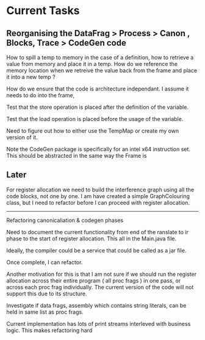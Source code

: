 # Current Tasks 

## Reorganising the DataFrag > Process > Canon , Blocks, Trace > CodeGen code

How to spill a temp to memory in the case of a definition, how to retrieve a value from memory
and place it in a temp. How do we reference the memory location when we retreive the value 
back from the frame and place it into a new temp ?

How do we ensure that the code is architecture independant. I assume it needs to do into the frame,

Test that the store operation is placed after the definition of the variable.

Test that the load operation is placed before the usage of the variable.

Need to figure out how to either use the TempMap or create my own version of it.

Note the CodeGen package is specifically for an intel x64 instruction set. This should be abstracted in the same
way the Frame is

## Later

For register allocation we need to build the interference graph using all the code blocks, 
not one by one. I am have created a simple GraphColouring class, but I need to refactor before I can proceed with register allocation.


--------------------------------------------

Refactoring canonicaliation & codegen phases

Need to document the current functionality from end of the ranslate to ir phase to the start of register allocation. This all  in the Main.java file. 

Ideally, the compiler could be a service that could be called as a jar file.

Once complete, I can refactor. 

Another motivation for this is that I am not sure if we should run the register allocation across their entire program ( all proc frags ) in one pass, or across each proc frag individually.  The current version of the code will not support this due to its structure.

Investigate if data frags, assembly which contains string literals, can be held in same list as proc frags.

Current implementation has lots of print streams interleved with business logic. This makes refactoring hard


